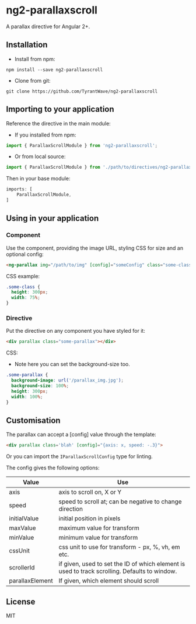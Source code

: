 # ng2-parallaxscroll

A parallax directive for Angular 2+.

## Installation

 - Install from npm:
```
npm install --save ng2-parallaxscroll
```

 - Clone from git:
```
git clone https://github.com/TyrantWave/ng2-parallaxscroll
```

## Importing to your application

Reference the directive in the main module:

 - If you installed from npm:
```typescript
import { ParallaxScrollModule } from 'ng2-parallaxscroll';
```

 - Or from local source:
```typescript
import { ParallaxScrollModule } from './path/to/directives/ng2-parallax-scroll.directive';
```

Then in your base module:
```typescript
imports: [
    ParallaxScrollModule,
]
```

## Using in your application

### Component
Use the component, providing the image URL, styling CSS for size and an optional config:
```html
<ng-parallax img="/path/to/img" [config]="someConfig" class="some-class"></ng-parallax>
```
CSS example:
```css
.some-class {
  height: 300px;
  width: 75%;
}
```

### Directive
Put the directive on any component you have styled for it:
```html
<div parallax class="some-parallax"></div>
```
CSS:
 - Note here you can set the background-size too.
```css
.some-parallax {
  background-image: url('/parallax_img.jpg');
  background-size: 100%;
  height: 300px;
  width: 100%;
}
```

## Customisation

The parallax can accept a [config] value through the template:
```html
<div parallax class='blah' [config]="{axis: x, speed: -.3}">
```

Or you can import the `IParallaxScrollConfig` type for linting.

The config gives the following options:

Value           | Use
--------------- | ---------------
axis            | axis to scroll on, X or Y
speed           | speed to scroll at; can be negative to change direction
initialValue    | initial position in pixels
maxValue        | maximum value for transform
minValue        | minimum value for transform
cssUnit         | css unit to use for transform - px, %, vh, em etc.
scrollerId      | if given, used to set the ID of which element is used to track scrolling. Defaults to window.  
parallaxElement | If given, which element should scroll  



## License
MIT
